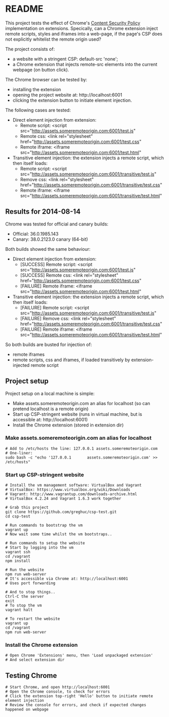 # README

This project tests the effect of Chrome's [Content Security Policy](https://w3c.github.io/webappsec/specs/content-security-policy) implementation on extensions. Specically, can a Chrome extension inject remote scripts, styles and iframes into a web-page, if the page's CSP does not explicitly whitelist the remote origin used?

The project consists of:
* a website with a stringent CSP: default-src 'none';
* a Chrome extension that injects remote-src elements into the current webpage (on button click). 

The Chrome browser can be tested by:
* installing the extension
* opening the project website at: http://localhost:6001
* clicking the extension button to initiate element injection.

The following cases are tested:
* Direct element injection from extension:
  * Remote script: <script src="http://assets.someremoteorigin.com:6001/test.js"
  * Remote css: <link rel="stylesheet" href="http://assets.someremoteorigin.com:6001/test.css"
  * Remote iframe: <iframe src="http://assets.someremoteorigin.com:6001/test.html"
* Transitive element injection: the extension injects a remote script, which then itself loads:
  * Remote script: <script src="http://assets.someremoteorigin.com:6001/transitive/test.js"
  * Remove css: <link rel="stylesheet" href="http://assets.someremoteorigin.com:6001/transitive/test.css"
  * Remote iframe: <iframe src="http://assets.someremoteorigin.com:6001/transitive/test.html"
  
## Results for 2014-08-14

Chrome was tested for official and canary builds:
* Official: 36.0.1985.143
* Canary: 38.0.2123.0 canary (64-bit)

Both builds showed the same behaviour:
* Direct element injection from extension:
  * [SUCCESS] Remote script: <script src="http://assets.someremoteorigin.com:6001/test.js"
  * [SUCCESS] Remote css: <link rel="stylesheet" href="http://assets.someremoteorigin.com:6001/test.css"
  * [FAILURE] Remote iframe: <iframe src="http://assets.someremoteorigin.com:6001/test.html"
* Transitive element injection: the extension injects a remote script, which then itself loads:
  * [FAILURE] Remote script: <script src="http://assets.someremoteorigin.com:6001/transitive/test.js"
  * [FAILURE] Remove css: <link rel="stylesheet" href="http://assets.someremoteorigin.com:6001/transitive/test.css"
  * [FAILURE] Remote iframe: <iframe src="http://assets.someremoteorigin.com:6001/transitive/test.html"
  
So both builds are busted for injection of:
* remote iframes
* remote scripts, css and iframes, if loaded transitively by extension-injected remote script

## Project setup

Project setup on a local machine is simple:
* Make assets.someremoteorigin.com an alias for localhost (so can pretend localhost is a remote origin)
* Start up CSP-stringent website (runs in virtual machine, but is accessible at: http://localhost:6001)
* Install the Chrome extension (stored in extension dir)

### Make assets.someremoteorigin.com an alias for localhost

```
# Add to /etc/hosts the line: 127.0.0.1 assets.someremoteorigin.com  
# One-liner:
sudo bash -c "echo '127.0.0.1       assets.someremoteorigin.com' >> /etc/hosts"
```

### Start up CSP-stringent website

```
# Install the vm management software: VirtualBox and Vagrant
# VirtualBox: https://www.virtualbox.org/wiki/Downloads
# Vagrant: http://www.vagrantup.com/downloads-archive.html
# VirtualBox 4.2.24 and Vagrant 1.6.3 work together

# Grab this project
git clone https://github.com/greghuc/csp-test.git
cd csp-test

# Run commands to bootstrap the vm
vagrant up
# Now wait some time whilst the vm bootstraps..

# Run commands to setup the website
# Start by logging into the vm
vagrant ssh
cd /vagrant
npm install

# Run the website
npm run web-server
# It's accessible via Chrome at: http://localhost:6001
# Uses port forwarding

# And to stop things..
Ctrl-C the server
exit
# To stop the vm
vagrant halt

# To restart the website
vagrant up
cd /vagrant
npm run web-server
```

### Install the Chrome extension 
```
# Open Chrome 'Extensions' menu, then 'Load unpackaged extension'
# And select extension dir
```

## Testing Chrome
```
# Start Chrome, and open http://localhost:6001
# Open the Chrome console, to check for errors
# Click the extension top-right 'Hello' button to initiate remote element injection
# Review the console for errors, and check if expected changes happened on webpage

```